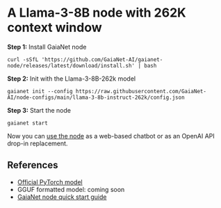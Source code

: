 # A Llama-3-8B node with 262K context window

**Step 1:** Install GaiaNet node

```
curl -sSfL 'https://github.com/GaiaNet-AI/gaianet-node/releases/latest/download/install.sh' | bash
```

**Step 2:** Init with the Llama-3-8B-262k model

```
gaianet init --config https://raw.githubusercontent.com/GaiaNet-AI/node-configs/main/llama-3-8b-instruct-262k/config.json
```

**Step 3:** Start the node

```
gaianet start
```

Now you can [use the node](https://docs.gaianet.ai/user-guide/mynode) as a web-based chatbot or as an OpenAI API drop-in replacement.

## References

* [Official PyTorch model](https://huggingface.co/gradientai/Llama-3-8B-Instruct-262k)
* GGUF formatted model: coming soon
* [GaiaNet node quick start guide](https://docs.gaianet.ai/node-guide/quick-start)
